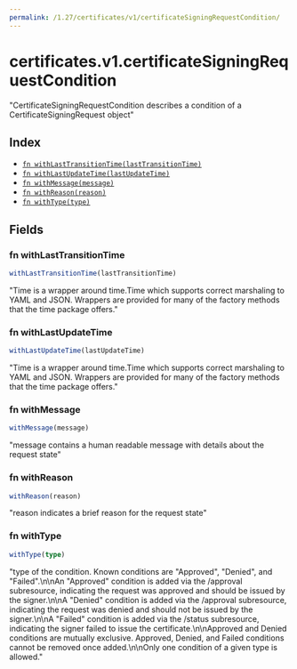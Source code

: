 ```yaml
---
permalink: /1.27/certificates/v1/certificateSigningRequestCondition/
---
```


# certificates.v1.certificateSigningRequestCondition

"CertificateSigningRequestCondition describes a condition of a CertificateSigningRequest object"

## Index

* [`fn withLastTransitionTime(lastTransitionTime)`](#fn-withlasttransitiontime)
* [`fn withLastUpdateTime(lastUpdateTime)`](#fn-withlastupdatetime)
* [`fn withMessage(message)`](#fn-withmessage)
* [`fn withReason(reason)`](#fn-withreason)
* [`fn withType(type)`](#fn-withtype)

## Fields

### fn withLastTransitionTime

```ts
withLastTransitionTime(lastTransitionTime)
```

"Time is a wrapper around time.Time which supports correct marshaling to YAML and JSON.  Wrappers are provided for many of the factory methods that the time package offers."

### fn withLastUpdateTime

```ts
withLastUpdateTime(lastUpdateTime)
```

"Time is a wrapper around time.Time which supports correct marshaling to YAML and JSON.  Wrappers are provided for many of the factory methods that the time package offers."

### fn withMessage

```ts
withMessage(message)
```

"message contains a human readable message with details about the request state"

### fn withReason

```ts
withReason(reason)
```

"reason indicates a brief reason for the request state"

### fn withType

```ts
withType(type)
```

"type of the condition. Known conditions are \"Approved\", \"Denied\", and \"Failed\".\n\nAn \"Approved\" condition is added via the /approval subresource, indicating the request was approved and should be issued by the signer.\n\nA \"Denied\" condition is added via the /approval subresource, indicating the request was denied and should not be issued by the signer.\n\nA \"Failed\" condition is added via the /status subresource, indicating the signer failed to issue the certificate.\n\nApproved and Denied conditions are mutually exclusive. Approved, Denied, and Failed conditions cannot be removed once added.\n\nOnly one condition of a given type is allowed."